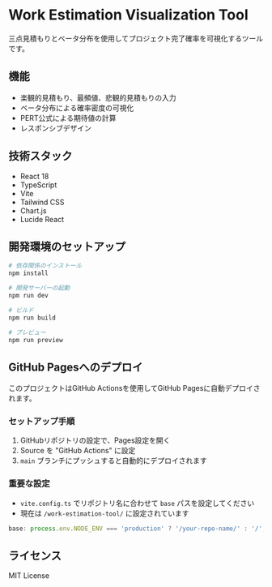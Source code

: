 # Work Estimation Visualization Tool

三点見積もりとベータ分布を使用してプロジェクト完了確率を可視化するツールです。

## 機能

- 楽観的見積もり、最頻値、悲観的見積もりの入力
- ベータ分布による確率密度の可視化
- PERT公式による期待値の計算
- レスポンシブデザイン

## 技術スタック

- React 18
- TypeScript
- Vite
- Tailwind CSS
- Chart.js
- Lucide React

## 開発環境のセットアップ

```bash
# 依存関係のインストール
npm install

# 開発サーバーの起動
npm run dev

# ビルド
npm run build

# プレビュー
npm run preview
```

## GitHub Pagesへのデプロイ

このプロジェクトはGitHub Actionsを使用してGitHub Pagesに自動デプロイされます。

### セットアップ手順

1. GitHubリポジトリの設定で、Pages設定を開く
2. Source を "GitHub Actions" に設定
3. `main` ブランチにプッシュすると自動的にデプロイされます

### 重要な設定

- `vite.config.ts` でリポジトリ名に合わせて `base` パスを設定してください
- 現在は `/work-estimation-tool/` に設定されています

```typescript
base: process.env.NODE_ENV === 'production' ? '/your-repo-name/' : '/',
```

## ライセンス

MIT License